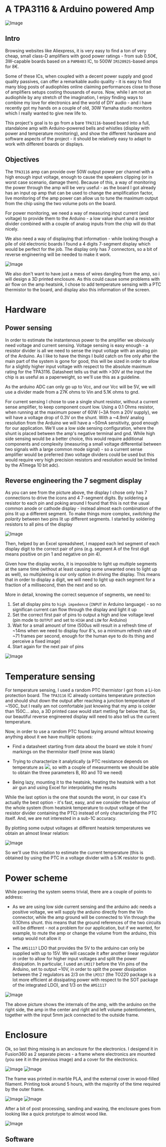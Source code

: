 # A TPA3116 & Arduino powered Amp

![Image](images/complete_nobg.png)
## Intro

Browsing websites like Aliexpress, it is very easy to find a ton of very cheap, small class-D amplifiers with good power ratings - from sub 0.50€, 3W-capable boards based on a `PAM8403` IC, to 500W `IRS2092S`-based amps for 8€.

Some of these ICs, when coupled with a decent power supply and good quality passives, can offer a remarkable audio quality - it is easy to find many blog posts of audiophiles online claiming performances close to those of amplifiers setups costing thousands of euros. Now, while I am not an audiophile by any stretch of the imagination, I enjoy finding ways to combine my love for electronics and the world of DIY audio - and i have recently got my hands on a couple of old, 30W Yamaha studio monitors which I really wanted to give new life to.

This project's goal is to go from a bare `TPA3116`-based board into a full, standalone amp with Arduino-powered bells and whistles (display with power and temperature monitoring), and show the different hardware and software aspects of the project - it should be relatively easy to adapt to work with different boards or displays.

## Objectives

The `TPA3116` amp can provide over 50W output power per channel with a high enough input voltage, enough to cause the speakers clipping (or in worst case scenario, damage them). Because of this, a way of monitoring the power through the amp will be very useful - as the board I got already has an input op amp that can be used to change the amplification factor, live monitoring of the amp power can allow us to tune the maximum output from the chip using the two volume pots on the board.

For power monitoring, we need a way of measuring input current (and voltage) to provide them to the Arduino - a low value shunt and a resistor divider combined with a couple of analog inputs from the chip will do that nicely.

We also need a way of displaying that information - while looking though a pile of old electronic boards I found a 4 digits 7-segment display which would be perfect for the job. The display only has 7 connectors, so a bit of reverse engineering will be needed to make it work.

![Image](images/seven_segm.jpg)

We also don't want to have just a mess of wires dangling from the amp, so i will design a 3D printed enclosure. As this could cause some problems with air flow on the amp heatsink, I chose to add temperature sensing with a PTC thermistor to the board, and display also this information of the screen.



# Hardware

## Power sensing

In order to estimate the instantenous power to the amplifier we obviously need voltage and current sensing. 
Voltage sensing is easy enough - a resistor divider is all we need to sense the input voltage with an analog pin of the Arduino. As I like to have the things I build catch on fire only after the main part of the system is gone for good, this will be sized in order to allow for a slightly higher input voltage with respect to the absolute maximum rating for the TPA3116. Datasheet tells us that with >30V at the input the chip is as useful as a paperweight, so we'll use this as a guideline.

As the arduino ADC can only go up to Vcc, and our Vcc will be 5V, we will use a divider made from a 27K ohms  to Vin and 5.1K ohms to gnd.

For current sensing I chose to use a single shunt resistor, without a current sense amplifier, to keep component count low. Using a 0.1 Ohms resistor, when running at the maximum power of 60W (~3A from a 20V supply), we will have a voltage drop of 0.3V on the shunt. With a ~4.9mV analog resolution from the Arduino we will have a ~50mA sensitivity, good enough for our application. We'll use a low side sensing configuration, where the shunt is placed between the amp's negative terminal and gnd. While high side sensing would be a better choice, this would require additional components and complexity (measuring a small voltage differential between two signals with a large common mode signal) - so a current sense amplifier would be preferred (two voltage dividers could be used but this would require very high precision resistors and resolution would be limited by the ATmega 10 bit adc).

## Reverse engineering the 7 segment display

As you can see from the picture above, the display I chose only has 7 connections to drive the icons and 4 7-segment digits. By soldering a resistor to each pin and poking around I found that this is not the usual common anode or cathode display - instead almost each combination of the pins lit up a different segment. To make things more complex, _switching the polarity_ between two pins lit up different segments. I started by soldering resistors to all pins of the display

![Image](images/7_segm_res.jpg)

Then, helped by an Excel spreadsheet, I mapped each led segment of each display digit to the correct pair of pins (e.g. segment A of the first digit means positive on pin 1 and negative on pin 4).

Given how the display works, it is impossible to light up multiple segments at the same time (without at least causing some unwanted ones to light up as well), so multiplexing is our only option in driving the display. This means that in order to display a digit, we will need to light up each segment for a fraction of a millisecond, then the next and so on.

More in detail, knowing the correct sequence of segments, we need to:
1. Set all display pins to `high impedence` (`INPUT` in Arduino language) - so no significan current can flow through the display and light it up
2. Set the correct first pair of pins to output a high and low voltage level (pin mode to `OUTPUT` and set to `HIGH` and `LOW` for Arduino)
3. Wait for a small amount of time (500us will result in a refresh time of ~14ms when we need to display four 8's, so a minimum refresh rate of ~71 frames per second, enough for the human eye to do its thing and perceive a fixed image)
4. Start again for the next pair of pins

![Image](images/7_segm_working.jpg)

# Temperature sensing

For temperature sensing, I used a random PTC thermistor I got from a Li-Ion protection board. The `TPA3116` IC already contains temperature protection and should shut down the output after reaching a junction temperature of ~150C, but I really am not comfortable just knowing that my amp is colder than 150C... also, a 3D printed case would start metling far below that. So, our beautiful reverse engineered display will need to also tell us the current temperature.

Now, in order to use a random PTC found laying around wihtout knowing anything about it we have multiple options:
- Find a datasheet starting from data about the board we stole it from/ markings on the thermistor itself (mine was blank)
- Trying to characterize it analytically (a PTC resistance depends on temperature as <img src="https://render.githubusercontent.com/render/math?math=R=R_0e^{B(\frac{1}{T}-\frac{1}{T_0})}">, so with a couple of measurments we should be able to obtain the three parameters B, R0 and T0 we need)

- Being lazy, mounting it to the heatsink, heating the heatsink with a hot air gun and using Excel for interpolating the results


While the last option is the one that sounds the worst, in our case it's actually the best option - it's fast, easy, and we consider the behaviour of the whole system (from heatsink temperature to output voltage of the resistor divider containing the PTC) instead of only characterizing the PTC itself. And, we are not interested in a sub-1C accuracy.

By plotting some output voltages at different heatsink temperatures we obtain an almost linear relation:

![Image](images/ptc_calib1.png)

So we'll use this relation to estimate the current temperature (this is obtained by using the PTC in a voltage divider with a 5.1K resistor to gnd).

# Power scheme

While powering the system seems trivial, there are a couple of points to address:
- As we are using low side current sensing and the arduino adc needs a positive voltage, we will supply the arduino directly from the Vin connector, while the amp ground will be connected to Vin through the 0.1Ohms shunt. this means that the ground references of the two circuits will be different - not a problem for our application, but if we wanted, for example, to mute the amp or change the volume from the arduino, this setup would not allow it

- The `AMS1117` LDO that provides the 5V to the arduino can only be supplied with up to 15V. We will cascade it after another linear regulator in order to allow for higher input voltages and split the power dissipation. In particular, I used an `LM317` before the Vin pins of the Arduino, set to output ~10V, in order to split the power dissipation between the 2 regulators as 2/3 on the `LM317` (the TO220 package is a lot more efficient at dissipating power with respect to the SOT package of the integrated LDO), and 1/3 on the `AMS1117`

![Image](images/full_internal.jpg)

The above picture shows the internals of the amp, with the arduino on the right side, the amp in the center and right and left volume potentiometers, together with the input 5mm jack connected to the outside frame.

# Enclosure

Ok, so last thing missing is an anclosure for the electronics. I desigend it in Fusion360 as 2 separate pieces - a frame where electronics are mounted (you see it in the previous image) and a cover for the electronics.

![Image](images/frame_rend.png)
![Image](images/cover_rend.png)

The frame was printed in marble PLA, and the external cover in wood-filled filament. Printing took around 5 hours, with the majority of the time required by the outer frame.

![Image](images/frame_nobg.png)
![Image](images/cover_nobg.png)

After a bit of post processing, sanding and waxing, the enclosure goes from looking like a quick prototype to almost wood like.

![Image](images/assembled_nobg.png)

## Software







